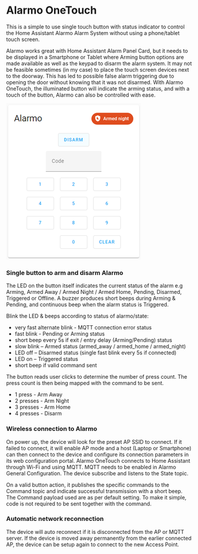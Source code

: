 # Alarmo OneTouch
This is a simple to use single touch button with status indicator to control the Home Assistant Alarmo Alarm System without using a phone/tablet touch screen.

Alarmo works great with Home Assistant Alarm Panel Card, but it needs to be displayed in a Smartphone or Tablet where Arming button options are made available as well as the keypad to disarm the alarm system. It may not be feasible sometimes (in my case) to place the touch screen devices next to the doorway. This has led to possible false alarm triggering due to opening the door without knowing that it was not disarmed. With Alarmo OneTouch, the illuminated button will indicate the arming status, and with a touch of the button, Alarmo can also be controlled with ease.

![](https://raw.githubusercontent.com/vwdiy2u/AlarmoOnetouch/main/images/AlarmPanelCard.png)

### Single button to arm and disarm Alarmo

The LED on the button itself indicates the current status of the alarm e.g Arming, Armed Away / Armed Night / Armed Home, Pending, Disarmed, Triggered or Offline. A buzzer produces short beeps during Arming & Pending, and continuous beep when the alarm status is Triggered.

Blink the LED & beeps according to status of alarmo/state:
* very fast alternate blink - MQTT connection error status
* fast blink - Pending or Arming status
* short beep every 5s if exit / entry delay (Arming/Pending) status
* slow blink – Armed status (armed_away / armed_home / armed_night)
* LED off – Disarmed status (single fast blink every 5s if connected)
* LED on – Triggered status
* short beep if valid command sent

The button reads user clicks to determine the number of press count. The press count is then being mapped with the command to be sent.
* 1 press - Arm Away 
* 2 presses - Arm Night 
* 3 presses - Arm Home 
* 4 presses - Disarm


### Wireless connection to Alarmo

On power up, the device will look for the preset AP SSID to connect. If it failed to connect, it will enable AP mode and a host (Laptop or Smartphone) can then connect to the device and configure its connection parameters in its web configuration portal.
Alarmo OneTouch connects to Home Assistant through Wi-Fi and using MQTT. MQTT needs to be enabled in Alarmo General Configuration. The device subscribe and listens to the State topic.

On a valid button action, it publishes the specific commands to the Command topic and indicate successful transmission with a short beep. The Command payload used are as per default setting. To make it simple, code is not required to be sent together with the command.


### Automatic network reconnection
The device will auto reconnect if it is disconnected from the AP or MQTT server. If the device is moved away permanently from the earlier connected AP, the device can be setup again to connect to the new Access Point.
